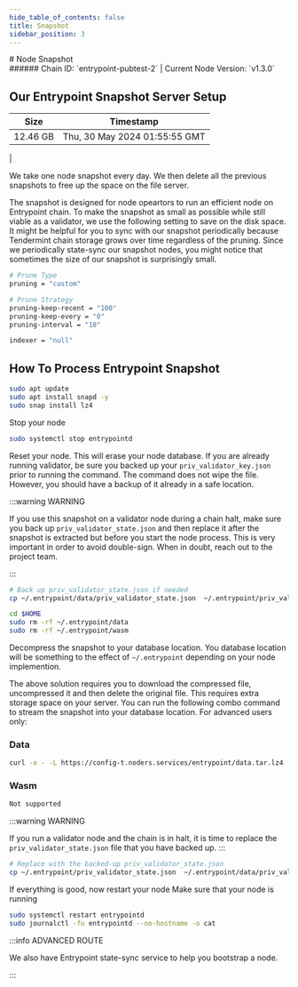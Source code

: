 ```yaml
---
hide_table_of_contents: false
title: Snapshot
sidebar_position: 3
---
```


<div class="h1-with-icon icon-entrypoint">
# Node Snapshot
</div>
###### Chain ID: `entrypoint-pubtest-2` | Current Node Version: `v1.3.0`

## Our Entrypoint Snapshot Server Setup

| Size   | Timestamp    |
|--------|--------------|
| 12.46 GB | Thu, 30 May 2024 01:55:55 GMT  |


We take one node snapshot every day. We then delete all the previous snapshots to free up the space on the file server.

The snapshot is designed for node opeartors to run an efficient node on Entrypoint chain. To make the snapshot as small as possible while still viable as a validator, we use the following setting to save on the disk space. It might be helpful for you to sync with our snapshot periodically because Tendermint chain storage grows over time regardless of the pruning. Since we periodically state-sync our snapshot nodes, you might notice that sometimes the size of our snapshot is surprisingly small.

```bash title="app.toml"
# Prune Type
pruning = "custom"

# Prune Strategy
pruning-keep-recent = "100"
pruning-keep-every = "0"
pruning-interval = "10"
```

```bash title="config.toml"
indexer = "null"
```

## How To Process Entrypoint Snapshot
```bash
sudo apt update
sudo apt install snapd -y
sudo snap install lz4
```

Stop your node
```bash
sudo systemctl stop entrypointd
```
Reset your node. This will erase your node database. If you are already running validator, be sure you backed up your `priv_validator_key.json` prior to running the command. The command does not wipe the file. However, you should have a backup of it already in a safe location.

:::warning WARNING

If you use this snapshot on a validator node during a chain halt, make sure you back up `priv_validator_state.json` and then replace it after the snapshot is extracted but before you start the node process. This is very important in order to avoid double-sign. When in doubt, reach out to the project team.

:::

```bash
# Back up priv_validator_state.json if needed
cp ~/.entrypoint/data/priv_validator_state.json  ~/.entrypoint/priv_validator_state.json

cd $HOME
sudo rm -rf ~/.entrypoint/data
sudo rm -rf ~/.entrypoint/wasm
```

Decompress the snapshot to your database location. You database location will be something to the effect of `~/.entrypoint` depending on your node implemention.

The above solution requires you to download the compressed file, uncompressed it and then delete the original file. This requires extra storage space on your server. You can run the following combo command to stream the snapshot into your database location. For advanced users only:
### Data
```bash
curl -o - -L https://config-t.noders.services/entrypoint/data.tar.lz4 | lz4 -d | tar -x -C ~/.entrypoint
```
### Wasm
```bash
Not supported
```

:::warning WARNING

If you run a validator node and the chain is in halt, it is time to replace the `priv_validator_state.json` file that you have backed up.
:::

```bash
# Replace with the backed-up priv_validator_state.json
cp ~/.entrypoint/priv_validator_state.json  ~/.entrypoint/data/priv_validator_state.json
```

If everything is good, now restart your node
Make sure that your node is running

```bash
sudo systemctl restart entrypointd
sudo journalctl -fu entrypointd --no-hostname -o cat
```

:::info ADVANCED ROUTE

We also have Entrypoint state-sync service to help you bootstrap a node.

:::
